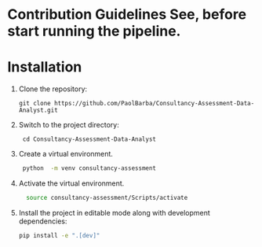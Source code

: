 # Contribution Guidelines See, before start running the pipeline.

# Installation

1. Clone the repository:
   ```shell
   git clone https://github.com/PaolBarba/Consultancy-Assessment-Data-Analyst.git
   ```
2. Switch to the project directory:
   ```shell
    cd Consultancy-Assessment-Data-Analyst
    ```
3. Create a virtual environment.

   ```bash
    python  -m venv consultancy-assessment
    ```

4. Activate the virtual environment.


   ```bash
     source consultancy-assessment/Scripts/activate
    ```


2. Install the project in editable mode along with development dependencies:
    ```bash
    pip install -e ".[dev]"
    ```